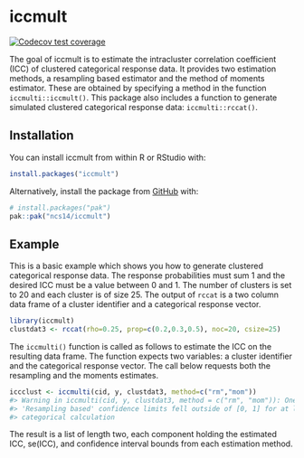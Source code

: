 
<!-- README.md is generated from README.Rmd. Please edit that file -->

# iccmult

<!-- badges: start -->

[![Codecov test
coverage](https://codecov.io/gh/ncs14/iccmult/graph/badge.svg)](https://app.codecov.io/gh/ncs14/iccmult)
<!-- badges: end -->

The goal of iccmult is to estimate the intracluster correlation
coefficient (ICC) of clustered categorical response data. It provides
two estimation methods, a resampling based estimator and the method of
moments estimator. These are obtained by specifying a method in the
function `iccmulti::iccmult()`. This package also includes a function to
generate simulated clustered categorical response data:
`iccmulti::rccat()`.

## Installation

You can install iccmult from within R or RStudio with:

``` r
install.packages("iccmult")
```

Alternatively, install the package from [GitHub](https://github.com/)
with:

``` r
# install.packages("pak")
pak::pak("ncs14/iccmult")
```

## Example

This is a basic example which shows you how to generate clustered
categorical response data. The response probabilities must sum 1 and the
desired ICC must be a value between 0 and 1. The number of clusters is
set to 20 and each cluster is of size 25. The output of `rccat` is a two
column data frame of a cluster identifier and a categorical response
vector.

``` r
library(iccmult)
clustdat3 <- rccat(rho=0.25, prop=c(0.2,0.3,0.5), noc=20, csize=25)
```

The `iccmulti()` function is called as follows to estimate the ICC on
the resulting data frame. The function expects two variables: a cluster
identifier and the categorical response vector. The call below requests
both the resampling and the moments estimates.

``` r
iccclust <- iccmulti(cid, y, clustdat3, method=c("rm","mom"))
#> Warning in iccmulti(cid, y, clustdat3, method = c("rm", "mom")): One or both of
#> 'Resampling based' confidence limits fell outside of [0, 1] for at least one
#> categorical calculation
```

The result is a list of length two, each component holding the estimated
ICC, se(ICC), and confidence interval bounds from each estimation
method.

<!-- You'll still need to render `README.Rmd` regularly, to keep `README.md` up-to-date. `devtools::build_readme()` is handy for this. -->
<!-- You can also embed plots, for example: -->
<!-- ```{r pressure, echo = FALSE} -->
<!-- plot(pressure) -->
<!-- ``` -->
<!-- In that case, don't forget to commit and push the resulting figure files, so they display on GitHub and CRAN. -->
